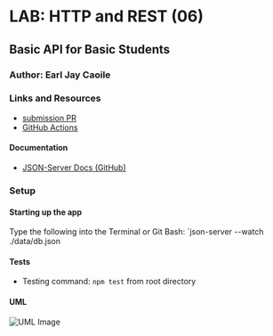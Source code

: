 # LAB: HTTP and REST (06)

## Basic API for Basic Students

### Author: Earl Jay Caoile

### Links and Resources
* [submission PR](https://github.com/js-401n15-eoc/lab-06/pull/1)
* [GitHub Actions](https://github.com/js-401n15-eoc/lab-06/actions)

#### Documentation
* [JSON-Server Docs (GitHub)](https://github.com/typicode/json-server)

### Setup
#### Starting up the app
Type the following into the Terminal or Git Bash: `json-server --watch ./data/db.json

#### Tests
* Testing command: `npm test` from root directory

#### UML
![UML Image](lab-06-UML.png "uml diagram")